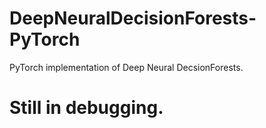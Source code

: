 # DeepNeuralDecisionForests-PyTorch
PyTorch implementation of Deep Neural DecsionForests.
# Still in debugging.
